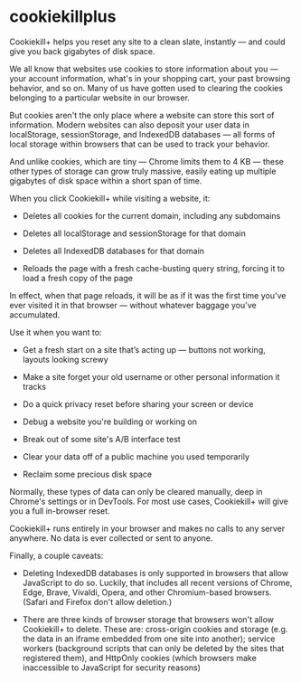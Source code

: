 # cookiekillplus

Cookiekill+ helps you reset any site to a clean slate, instantly — and could give you back gigabytes of disk space.

We all know that websites use cookies to store information about you — your account information, what's in your shopping cart, your past browsing behavior, and so on. Many of us have gotten used to clearing the cookies belonging to a particular website in our browser.

But cookies aren't the only place where a website can store this sort of information. Modern websites can also deposit your user data in localStorage, sessionStorage, and IndexedDB databases — all forms of local storage within browsers that can be used to track your behavior.

And unlike cookies, which are tiny — Chrome limits them to 4 KB — these other types of storage can grow truly massive, easily eating up multiple gigabytes of disk space within a short span of time.

When you click Cookiekill+ while visiting a website, it:

* Deletes all cookies for the current domain, including any subdomains

* Deletes all localStorage and sessionStorage for that domain

* Deletes all IndexedDB databases for that domain

* Reloads the page with a fresh cache-busting query string, forcing it to load a fresh copy of the page

In effect, when that page reloads, it will be as if it was the first time you've ever visited it in that browser — without whatever baggage you've accumulated.

Use it when you want to:

* Get a fresh start on a site that’s acting up — buttons not working, layouts looking screwy

* Make a site forget your old username or other personal information it tracks

* Do a quick privacy reset before sharing your screen or device

* Debug a website you're building or working on

* Break out of some site's A/B interface test

* Clear your data off of a public machine you used temporarily

* Reclaim some precious disk space

Normally, these types of data can only be cleared manually, deep in Chrome's settings or in DevTools. For most use cases, Cookiekill+ will give you a full in-browser reset.

Cookiekill+ runs entirely in your browser and makes no calls to any server anywhere. No data is ever collected or sent to anyone. 

Finally, a couple caveats:

* Deleting IndexedDB databases is only supported in browsers that allow JavaScript to do so. Luckily, that includes all recent versions of Chrome, Edge, Brave, Vivaldi, Opera, and other Chromium-based browsers. (Safari and Firefox don't allow deletion.)

* There are three kinds of browser storage that browsers won't allow Cookiekill+ to delete. These are: cross-origin cookies and storage (e.g. the data in an iframe embedded from one site into another); service workers (background scripts that can only be deleted by the sites that registered them), and HttpOnly cookies (which browsers make inaccessible to JavaScript for security reasons)
